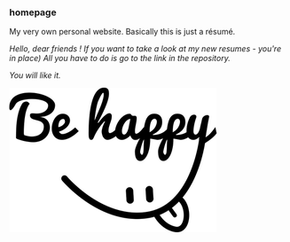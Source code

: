 ### homepage
My very own personal website. Basically this is just a résumé.

*Hello, dear friends !*
*If you want to take a look at my new resumes - you're in place)*
*All you have to do is go to the link in the repository.*

*You will like it.*

![be happy](be-happy.png)
